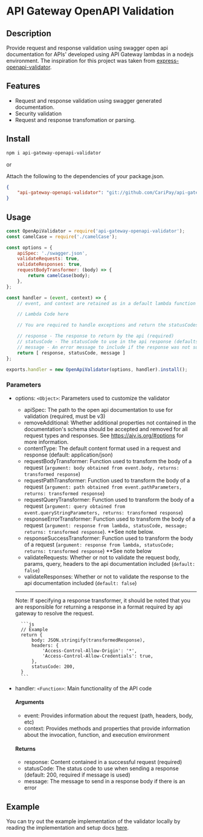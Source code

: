 # API Gateway OpenAPI Validation

## Description

Provide request and response validation using swagger open api documentation for APIs' developed using API Gateway lambdas in a nodejs environment. The inspiration for this project was taken from [express-openapi-validator](https://github.com/cdimascio/express-openapi-validator).

## Features

- Request and response validation using swagger generated documentation.
- Security validation
- Request and response transfomation or parsing.

## Install

```bash
npm i api-gateway-openapi-validator
```

or

Attach the following to the dependencies of your package.json.
```json
{
    "api-gateway-openapi-validator": "git://github.com/CariPay/api-gateway-openapi-validator.git#branch_name" 
}
```

## Usage

```js
const OpenApiValidator = require('api-gateway-openapi-validator');
const camelCase = require('./camelCase');

const options = {
    apiSpec: './swagger.json',
    validateRequests: true,
    validateResponses: true,
    requestBodyTransformer: (body) => {
        return camelCase(body);
    },
};

const handler = (event, context) => {
    // event, and context are retained as in a default lambda function

    // Lambda Code here

    // You are required to handle exceptions and return the statusCodes to use, else the a default response will be returned with a statusCode of 500

    // response - The response to return by the api (required)
    // statusCode - The statusCode to use in the api response (defaults to 200)
    // message - An error message to include if the response was not successful (optional)
    return [ response, statusCode, message ]
};

exports.handler = new OpenApiValidator(options, handler).install();
```

### Parameters

- options: `<Object>`: Parameters used to customize the validator

    - apiSpec: The path to the open api documentation to use for validation (required, must be v3)
    - removeAdditional: Whether additional properties not contained in the documentation's schema should be accepted and removed for all request types and responses. See https://ajv.js.org/#options for more information.
    - contentType: The default content format used in a request and response (default: application/json)
    - requestBodyTransformer: Function used to transform the body of a request (`argument: body obtained from event.body, returns: transformed response`)
    - requestPathTransformer: Function used to transform the body of a request (`argument: path obtained from event.pathParameters, returns: transformed response`)
    - requestQueryTransformer: Function used to transform the body of a request (`argument: query obtained from event.queryStringParameters, returns: transformed response`)
    - responseErrorTransformer: Function used to transform the body of a request (`argument: response from lambda, statusCode, message; returns: transformed response`). **See note below.
    - responseSuccessTransformer: Function used to transform the body of a request (`argument: response from lambda, statusCode; returns: transformed response`) **See note below
    - validateRequests: Whether or not to validate the request body, params, query, headers to the api documentation included (`default: false`)
    - validateResponses: Whether or not to validate the response to the api documentation included (`default: false`)

    ***
    Note: If specifying a response transformer, it should be noted that you are responsible for returning a response in a format required by api gateway to resolve the request.

        ```js
        // Example
        return {
            body: JSON.stringify(transformedResponse),
            headers: {
                'Access-Control-Allow-Origin': '*',
                'Access-Control-Allow-Credentials': true,
            },
            statusCode: 200,
        }
        ```
- handler: `<Function>`: Main functionality of the API code
    #### Arguments
    - event: Provides information about the request (path, headers, body, etc)
    - context: Provides methods and properties that provide information about the invocation, function, and execution environment

    #### Returns
    - response: Content contained in a successful request (required)
    - statusCode: The status code to use when sending a response (default: 200, required if message is used)
    - message: The message to send in a response body if there is an error

## Example

You can try out the example implementation of the validator locally by reading the implementation and setup docs [here](./examples/README.md).